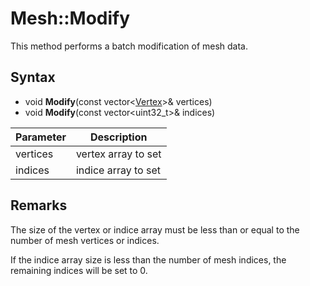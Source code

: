 # Mesh::Modify

This method performs a batch modification of mesh data.

## Syntax

- void **Modify**(const vector<[Vertex](Vertex.md)>& vertices)
- void **Modify**(const vector<uint32_t>& indices)

| Parameter | Description |
|---|---|
| vertices | vertex array to set |
| indices | indice array to set |

## Remarks

The size of the vertex or indice array must be less than or equal to the number of mesh vertices or indices.

If the indice array size is less than the number of mesh indices, the remaining indices will be set to 0.
